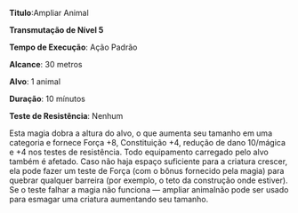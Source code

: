 **Titulo**:Ampliar Animal

**Transmutação de Nível 5**

**Tempo de Execução**: Ação Padrão

**Alcance**: 30 metros

**Alvo**: 1 animal

**Duração**: 10 mínutos

**Teste de Resistência**: Nenhum

Esta magia dobra a altura do alvo, o que aumenta seu tamanho em uma categoria e fornece Força +8, Constituição +4, redução de dano 10/mágica e +4 nos testes de resistência. 
Todo equipamento carregado pelo alvo também é afetado.
Caso não haja espaço suficiente para a criatura crescer, ela pode fazer um teste de Força (com o bônus fornecido pela magia) 
para quebrar qualquer barreira (por exemplo, o teto da construção onde estiver). Se o teste falhar a magia não funciona — ampliar animalnão pode ser usado para esmagar uma criatura aumentando seu tamanho.
